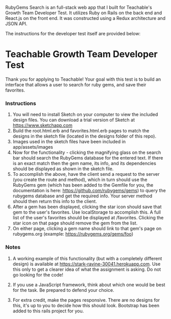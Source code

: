 RubyGems Search is an full-stack web app that I built for Teachable's Growth Team Developer Test. It utilizes Ruby on Rails on the back end and React.js on the front end. It was constructed using a Redux architecture and JSON API.

The instructions for the developer test itself are provided below:

# Teachable Growth Team Developer Test

Thank you for applying to Teachable! Your goal with this test is to build an interface that allows a user to search for ruby gems, and save their favorites.

### Instructions

1. You will need to install Sketch on your computer to view the included design files. You can download a trial version of Sketch at https://www.sketchapp.com
2. Build the root.html.erb and favorites.html.erb pages to match the designs in the sketch file (located in the designs folder of this repo).
3. Images used in the sketch files have been included in app/assets/images
4. Now for the functionality - clicking the magnifying glass on the search bar should search the RubyGems database for the entered text. If there is an exact match then the gem name, its info, and its dependencies should be displayed as shown in the sketch file.
5. To accomplish the above, have the client send a request to the server (you create the route and method), which in turn should use the RubyGems gem (which has been added to the Gemfile for you, the documentation is here: https://github.com/rubygems/gems) to query the rubygems database and get the required info. Your server method should then return this info to the client.
6. After a gem has been displayed, clicking the star icon should save that gem to the user's favorites. Use localStorage to accomplish this. A full list of the user's favorites should be displayed at /favorites. Clicking the star icon on that page should remove the gem from the list.
7. On either page, clicking a gem name should link to that gem's page on rubygems.org (example: https://rubygems.org/gems/foo)

### Notes

1. A working example of this functionality (but with a completely different design) is available at https://stark-ravine-30041.herokuapp.com. Use this only to get a clearer idea of what the assignment is asking. Do not go looking for the code!

2. If you use a JavaScript framework, think about which one would be best for the task. Be prepared to defend your choice.

3. For extra credit, make the pages responsive. There are no designs for this, it's up to you to decide how this should look. Bootstrap has been added to this rails project for you.
